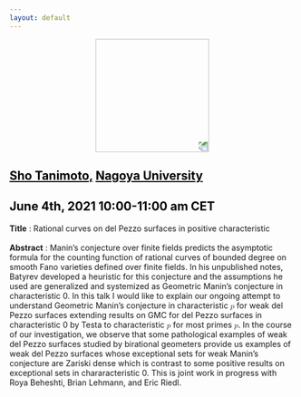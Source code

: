 ```yaml
---
layout: default
---
```


<p align="center">
  <img width="200" height="200" style="transform: rotate(0.5turn);" src="https://upload.wikimedia.org/wikipedia/commons/1/18/Rational_points_of_bounded_height_outside_the_27_lines_on_Clebsch%27s_diagonal_cubic_surface.png">
</p>

## <a href="https://shotanimoto.wordpress.com/" style="color:black">Sho Tanimoto,</a> <a href="https://www.math.nagoya-u.ac.jp/ja/" style="color:black">Nagoya University</a>
## <c style="color:black">June 4th, 2021  10:00-11:00 am CET</c>

<b>Title</b> : Rational curves on del Pezzo surfaces in positive characteristic
<br>
<br>
<b>Abstract</b> :  Manin’s conjecture over finite fields predicts the asymptotic formula for the counting function of rational curves of bounded degree on smooth Fano varieties defined over finite fields. In his unpublished notes, Batyrev developed a heuristic for this conjecture and the assumptions he used are generalized and systemized as Geometric Manin’s conjecture in characteristic 0. In this talk I would like to explain our ongoing attempt to understand Geometric Manin’s conjecture in characteristic <math><mi>p</mi></math> for weak del Pezzo surfaces extending results on GMC for del Pezzo surfaces in characteristic 0 by Testa to characteristic <math><mi>p</mi></math> for most primes <math><mi>p</mi></math>. In the course of our investigation, we observe that some pathological examples of weak del Pezzo surfaces studied by birational geometers provide us examples of weak del Pezzo surfaces whose exceptional sets for weak Manin’s conjecture are Zariski dense which is contrast to some positive results on exceptional sets in chararacteristic 0. This is joint work in progress with Roya Beheshti, Brian Lehmann, and Eric Riedl.
